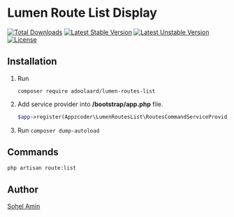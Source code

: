 # Lumen Route List Display

[![Total Downloads](https://poser.pugx.org/appzcoder/lumen-routes-list/d/total.svg)](https://packagist.org/packages/appzcoder/lumen-routes-list)
[![Latest Stable Version](https://poser.pugx.org/appzcoder/lumen-routes-list/v/stable.svg)](https://packagist.org/packages/appzcoder/lumen-routes-list)
[![Latest Unstable Version](https://poser.pugx.org/appzcoder/lumen-routes-list/v/unstable.svg)](https://packagist.org/packages/appzcoder/lumen-routes-list)
[![License](https://poser.pugx.org/appzcoder/lumen-routes-list/license.svg)](https://packagist.org/packages/appzcoder/lumen-routes-list)


## Installation

1. Run
    ```
    composer require adoolaard/lumen-routes-list
    ```

2. Add service provider into **/bootstrap/app.php** file.
    ```php
    $app->register(Appzcoder\LumenRoutesList\RoutesCommandServiceProvider::class);
    ```
3. Run ```composer dump-autoload```

## Commands

```
php artisan route:list
```


## Author

<a href="http://www.sohelamin.com">Sohel Amin</a>
